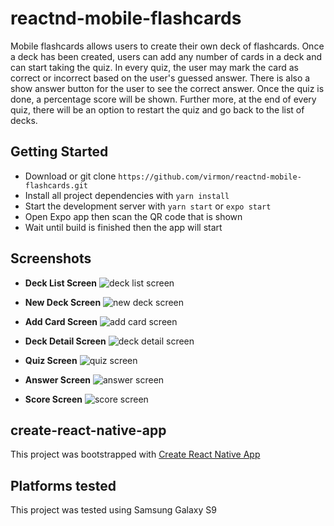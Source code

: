 # reactnd-mobile-flashcards
Mobile flashcards allows users to create their own deck of flashcards. 
Once a deck has been created, users can add any number of cards in a deck 
and can start taking the quiz. In every quiz, the user may mark the card as 
correct or incorrect based on the user's guessed answer. There is also a 
show answer button for the user to see the correct answer. Once the quiz is done, 
a percentage score will be shown. Further more, at the end of every quiz, there 
will be an option to restart the quiz and go back to the list of decks.

## Getting Started
* Download or git clone `https://github.com/virmon/reactnd-mobile-flashcards.git`
* Install all project dependencies with `yarn install`
* Start the development server with `yarn start` or `expo start`
* Open Expo app then scan the QR code that is shown
* Wait until build is finished then the app will start

## Screenshots

- **Deck List Screen**
![deck list screen](/screenshots/decklist.jpg "Deck List Screen")

- **New Deck Screen**
![new deck screen](/screenshots/newdeck.jpg "New Deck Screen")

- **Add Card Screen**
![add card screen](/screenshots/addcard.jpg "Add Card Screen")

- **Deck Detail Screen**
![deck detail screen](/screenshots/deckdetail.jpg "Deck Detail Screen")

- **Quiz Screen**
![quiz screen](/screenshots/quiz.jpg "Quiz Screen")

- **Answer Screen**
![answer screen](/screenshots/answer.jpg "Answer Screen")

- **Score Screen**
![score screen](/screenshots/score.jpg "Score Screen")

## create-react-native-app
This project was bootstrapped with [Create React Native App](https://github.com/react-community/create-react-native-app)

## Platforms tested
This project was tested using Samsung Galaxy S9
